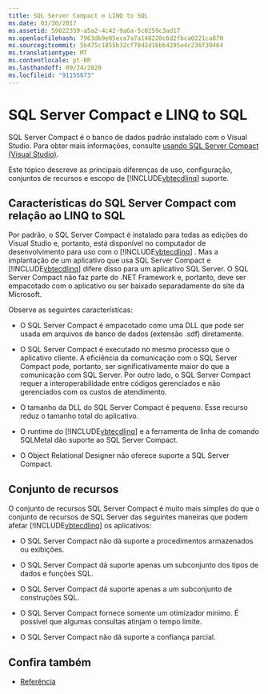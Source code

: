 ```yaml
---
title: SQL Server Compact e LINQ to SQL
ms.date: 03/30/2017
ms.assetid: 59022359-a5a2-4c42-9a6a-5c0259c3ad17
ms.openlocfilehash: 7963db9e05eca7a7a148228c6d2fbca0221ca870
ms.sourcegitcommit: 5b475c1855b32cf78d2d1bbb4295e4c236f39464
ms.translationtype: MT
ms.contentlocale: pt-BR
ms.lasthandoff: 09/24/2020
ms.locfileid: "91155673"
---
```

# <a name="sql-server-compact-and-linq-to-sql"></a>SQL Server Compact e LINQ to SQL

SQL Server Compact é o banco de dados padrão instalado com o Visual Studio. Para obter mais informações, consulte [usando SQL Server Compact (Visual Studio)](/previous-versions/visualstudio/visual-studio-2012/aa983321(v=vs.110)).  
  
 Este tópico descreve as principais diferenças de uso, configuração, conjuntos de recursos e escopo de [!INCLUDE[vbtecdlinq](../../../../../../includes/vbtecdlinq-md.md)] suporte.  
  
## <a name="characteristics-of-sql-server-compact-in-relation-to-linq-to-sql"></a>Características do SQL Server Compact com relação ao LINQ to SQL  

 Por padrão, o SQL Server Compact é instalado para todas as edições do Visual Studio e, portanto, está disponível no computador de desenvolvimento para uso com o [!INCLUDE[vbtecdlinq](../../../../../../includes/vbtecdlinq-md.md)] . Mas a implantação de um aplicativo que usa SQL Server Compact e [!INCLUDE[vbtecdlinq](../../../../../../includes/vbtecdlinq-md.md)] difere disso para um aplicativo SQL Server. O SQL Server Compact não faz parte do .NET Framework e, portanto, deve ser empacotado com o aplicativo ou ser baixado separadamente do site da Microsoft.  
  
 Observe as seguintes características:  
  
- O SQL Server Compact é empacotado como uma DLL que pode ser usada em arquivos de banco de dados (extensão .sdf) diretamente.  
  
- O SQL Server Compact é executado no mesmo processo que o aplicativo cliente. A eficiência da comunicação com o SQL Server Compact pode, portanto, ser significativamente maior do que a comunicação com SQL Server. Por outro lado, o SQL Server Compact requer a interoperabilidade entre códigos gerenciados e não gerenciados com os custos de atendimento.  
  
- O tamanho da DLL do SQL Server Compact é pequeno. Esse recurso reduz o tamanho total do aplicativo.  
  
- O runtime do [!INCLUDE[vbtecdlinq](../../../../../../includes/vbtecdlinq-md.md)] e a ferramenta de linha de comando SQLMetal dão suporte ao SQL Server Compact.  
  
- O Object Relational Designer não oferece suporte a SQL Server Compact.  
  
## <a name="feature-set"></a>Conjunto de recursos  

 O conjunto de recursos SQL Server Compact é muito mais simples do que o conjunto de recursos de SQL Server das seguintes maneiras que podem afetar [!INCLUDE[vbtecdlinq](../../../../../../includes/vbtecdlinq-md.md)] os aplicativos:  
  
- O SQL Server Compact não dá suporte a procedimentos armazenados ou exibições.  
  
- O SQL Server Compact dá suporte apenas um subconjunto dos tipos de dados e funções SQL.  
  
- O SQL Server Compact dá suporte apenas a um subconjunto de construções SQL.  
  
- O SQL Server Compact fornece somente um otimizador mínimo. É possível que algumas consultas atinjam o tempo limite.  
  
- O SQL Server Compact não dá suporte a confiança parcial.  
  
## <a name="see-also"></a>Confira também

- [Referência](reference.md)

